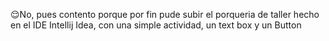 😌No, pues contento porque por fin pude subir el porqueria de taller hecho en el IDE Intellij Idea, con una simple actividad, un text box y un Button
